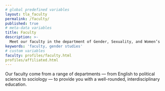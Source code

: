 ```yaml
---
# global predefined variables
layout: tla_faculty
permalink: /faculty/
published: true
# meta-data variables
title: Faculty
description: >-
  Meet our faculty in the department of Gender, Sexuality, and Women’s Studies in the College of Liberal Arts at Temple University.
keywords: 'faculty, gender studies'
# custom variables
faculty: profiles/faculty.html
profiles/affiliated.html
---
```

Our faculty come from a range of departments — from English to political science to sociology — to provide you with a well-rounded, interdisciplinary education.
